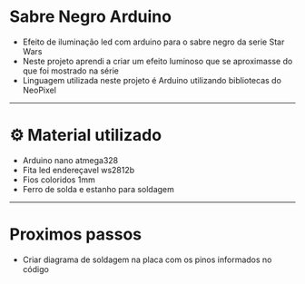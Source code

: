 # Sabre Negro Arduino
- Efeito de iluminação led com arduino para o sabre negro da serie Star Wars
- Neste projeto aprendi a criar um efeito luminoso que se aproximasse do que foi mostrado na série
- Linguagem utilizada neste projeto é Arduino utilizando bibliotecas do NeoPixel
________________________________________________________________________________
# :gear: Material utilizado
- Arduino nano atmega328
- Fita led endereçavel ws2812b
- Fios coloridos 1mm
- Ferro de solda e estanho para soldagem

________________________________________________________________________________
# Proximos passos
- Criar diagrama de soldagem na placa com os pinos informados no código
